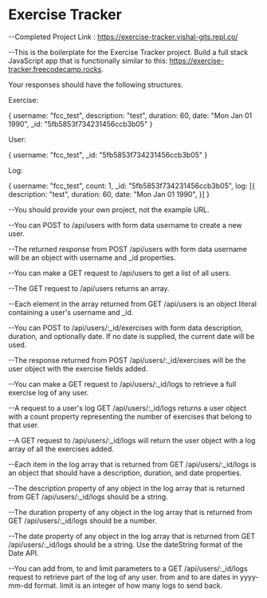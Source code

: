 # Exercise Tracker

--Completed Project Link : https://exercise-tracker.vishal-gits.repl.co/

--This is the boilerplate for the Exercise Tracker project.
Build a full stack JavaScript app that is functionally similar to this: https://exercise-tracker.freecodecamp.rocks.

Your responses should have the following structures.

Exercise:

{
username: "fcc_test",
description: "test",
duration: 60,
date: "Mon Jan 01 1990",
\_id: "5fb5853f734231456ccb3b05"
}

User:

{
username: "fcc_test",
\_id: "5fb5853f734231456ccb3b05"
}

Log:

{
username: "fcc_test",
count: 1,
\_id: "5fb5853f734231456ccb3b05",
log: [{
description: "test",
duration: 60,
date: "Mon Jan 01 1990",
}]
}

--You should provide your own project, not the example URL.

--You can POST to /api/users with form data username to create a new user.

--The returned response from POST /api/users with form data username will be an object with username and \_id properties.

--You can make a GET request to /api/users to get a list of all users.

--The GET request to /api/users returns an array.

--Each element in the array returned from GET /api/users is an object literal containing a user's username and \_id.

--You can POST to /api/users/:\_id/exercises with form data description, duration, and optionally date. If no date is supplied, the current date will be used.

--The response returned from POST /api/users/:\_id/exercises will be the user object with the exercise fields added.

--You can make a GET request to /api/users/:\_id/logs to retrieve a full exercise log of any user.

--A request to a user's log GET /api/users/:\_id/logs returns a user object with a count property representing the number of exercises that belong to that user.

--A GET request to /api/users/:\_id/logs will return the user object with a log array of all the exercises added.

--Each item in the log array that is returned from GET /api/users/:\_id/logs is an object that should have a description, duration, and date properties.

--The description property of any object in the log array that is returned from GET /api/users/:\_id/logs should be a string.

--The duration property of any object in the log array that is returned from GET /api/users/:\_id/logs should be a number.

--The date property of any object in the log array that is returned from GET /api/users/:\_id/logs should be a string. Use the dateString format of the Date API.

--You can add from, to and limit parameters to a GET /api/users/:\_id/logs request to retrieve part of the log of any user. from and to are dates in yyyy-mm-dd format. limit is an integer of how many logs to send back.
